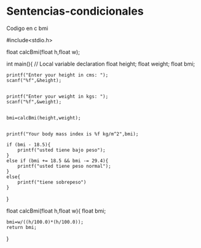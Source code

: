 # Sentencias-condicionales
Codigo en c bmi

#include<stdio.h>


float calcBmi(float h,float w);


int main(){
    // Local variable declaration
    float height;
    float weight;
    float bmi;


    printf("Enter your height in cms: ");
    scanf("%f",&height);


    printf("Enter your weight in kgs: ");
    scanf("%f",&weight);


    bmi=calcBmi(height,weight);


    printf("Your body mass index is %f kg/m^2",bmi);
    
    if (bmi - 18.5){
        printf("usted tiene bajo peso");
    }
    else if (bmi += 18.5 && bmi -= 29.4){
        printf("usted tiene peso normal");
    }
    else{
        printf("tiene sobrepeso")
    }
}


float calcBmi(float h,float w){
    float bmi;


    bmi=w/((h/100.0)*(h/100.0));
    return bmi;
}
